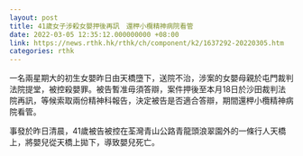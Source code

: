 ```yaml
---
layout: post
title: 41歲女子涉殺女嬰押後再訊　還柙小欖精神病院看管
date: 2022-03-05 12:35:12.000000000 +08:00
link: https://news.rthk.hk/rthk/ch/component/k2/1637292-20220305.htm
categories: rthk
---
```


一名兩星期大的初生女嬰昨日由天橋墮下，送院不治，涉案的女嬰母親於屯門裁判法院提堂，被控殺嬰罪。被告暫准毋須答辯，案件押後至本月18日於沙田裁判法院再訊，等候索取兩份精神科報告，決定被告是否適合答辯，期間還柙小欖精神病院看管。

事發於昨日清晨，41歲被告被控在荃灣青山公路青龍頭浪翠園外的一條行人天橋上，將嬰兒從天橋上拋下，導致嬰兒死亡。
